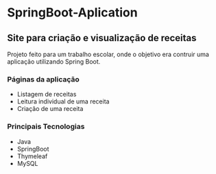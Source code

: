 # SpringBoot-Aplication

## Site para criação e visualização de receitas

Projeto feito para um trabalho escolar, onde o objetivo era contruir uma aplicação utilizando Spring Boot.

### Páginas da aplicação
- Listagem de receitas
- Leitura individual de uma receita
- Criação de uma receita

### Principais Tecnologias
- Java
- SpringBoot
- Thymeleaf
- MySQL
